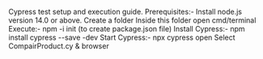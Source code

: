 Cypress test setup and execution guide.
Prerequisites:-
  Install node.js version 14.0 or above.
  Create a folder <folder name>
  Inside this folder open cmd/terminal
  Execute:- npm -i init  (to create package.json file)
  Install Cypress:- npm install cypress --save -dev
  Start Cypress:- npx cypress open
  Select CompairProduct.cy & browser
